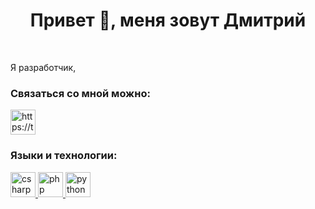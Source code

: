 <h1 align="center">Привет 👋, меня зовут Дмитрий</h1>
<br />
<p>Я разработчик,</p>
<h3 align="left">Связаться со мной можно:</h3>
<p align="left">
<a href="https://t.me/KitMitia" target="blank"><img align="center" src="https://upload.wikimedia.org/wikipedia/commons/thumb/8/83/Telegram_2019_Logo.svg/800px-Telegram_2019_Logo.svg.png" alt="https://t.me/KitMitia" height="40" width="40" /></a>
</p>

<h3 align="left">Языки и технологии:</h3>
<p align="left">
<a href="https://metanit.com/sharp/tutorial/" target="_blank" rel="noreferrer"> <img src="https://cdn-icons-png.flaticon.com/512/74/74906.png" alt="csharp" width="40" height="40"/> </a> 
<a href="https://www.php.net/manual/ru/" target="_blank" rel="noreferrer"> <img src="https://cdn-icons-png.flaticon.com/512/1/1975.png" alt="php" width="40" height="40"/> </a> 
<a href="https://www.python.org/doc/" target="_blank" rel="noreferrer"> <img src="https://cdn-icons-png.flaticon.com/512/5968/5968396.png" alt="python" width="40" height="40"/> </a> 
</p>
